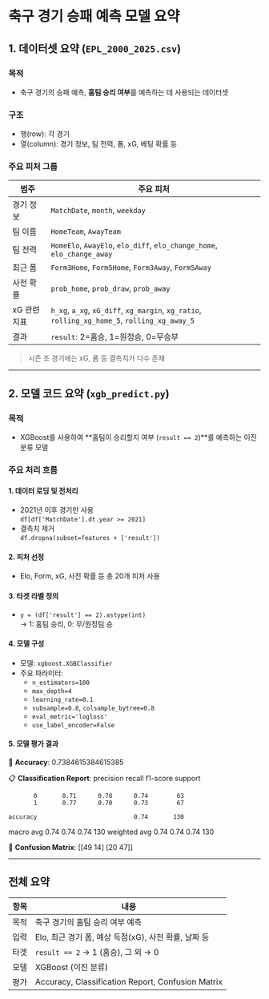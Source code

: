 # 축구 경기 승패 예측 모델 요약

## 1. 데이터셋 요약 (`EPL_2000_2025.csv`)

### 목적
- 축구 경기의 승패 예측, **홈팀 승리 여부**를 예측하는 데 사용되는 데이터셋

### 구조
- 행(row): 각 경기
- 열(column): 경기 정보, 팀 전력, 폼, xG, 베팅 확률 등

### 주요 피처 그룹

| 범주         | 주요 피처 |
|--------------|------------|
| 경기 정보     | `MatchDate`, `month`, `weekday` |
| 팀 이름       | `HomeTeam`, `AwayTeam` |
| 팀 전력       | `HomeElo`, `AwayElo`, `elo_diff`, `elo_change_home`, `elo_change_away` |
| 최근 폼       | `Form3Home`, `Form5Home`, `Form3Away`, `Form5Away` |
| 사전 확률     | `prob_home`, `prob_draw`, `prob_away` |
| xG 관련 지표 | `h_xg`, `a_xg`, `xG_diff`, `xg_margin`, `xg_ratio`, `rolling_xg_home_5`, `rolling_xg_away_5` |
| 결과         | `result`: 2=홈승, 1=원정승, 0=무승부 |

> 시즌 초 경기에는 xG, 폼 등 결측치가 다수 존재

---

## 2. 모델 코드 요약 (`xgb_predict.py`)

### 목적
- XGBoost를 사용하여 **홈팀이 승리할지 여부 (`result == 2`)**를 예측하는 이진 분류 모델

### 주요 처리 흐름

#### 1. 데이터 로딩 및 전처리
- 2021년 이후 경기만 사용  
  `df[df['MatchDate'].dt.year >= 2021]`
- 결측치 제거  
  `df.dropna(subset=features + ['result'])`

#### 2. 피처 선정
- Elo, Form, xG, 사전 확률 등 총 20개 피처 사용

#### 3. 타겟 라벨 정의
- `y = (df['result'] == 2).astype(int)`  
  → 1: 홈팀 승리, 0: 무/원정팀 승

#### 4. 모델 구성
- 모델: `xgboost.XGBClassifier`
- 주요 파라미터:
  - `n_estimators=100`
  - `max_depth=4`
  - `learning_rate=0.1`
  - `subsample=0.8`, `colsample_bytree=0.8`
  - `eval_metric='logloss'`
  - `use_label_encoder=False`

#### 5. 모델 평가 결과

🎯 **Accuracy**: 0.7384615384615385

📋 **Classification Report**:
               precision    recall  f1-score   support

           0       0.71      0.78      0.74        63
           1       0.77      0.70      0.73        67

    accuracy                           0.74       130
   macro avg       0.74      0.74      0.74       130
weighted avg       0.74      0.74      0.74       130


🧱 **Confusion Matrix**:
 [[49 14]
 [20 47]]

---

## 전체 요약

| 항목   | 내용 |
|--------|------|
| 목적   | 축구 경기의 홈팀 승리 여부 예측 |
| 입력   | Elo, 최근 경기 폼, 예상 득점(xG), 사전 확률, 날짜 등 |
| 타겟   | `result == 2` → 1 (홈승), 그 외 → 0 |
| 모델   | XGBoost (이진 분류) |
| 평가   | Accuracy, Classification Report, Confusion Matrix |

